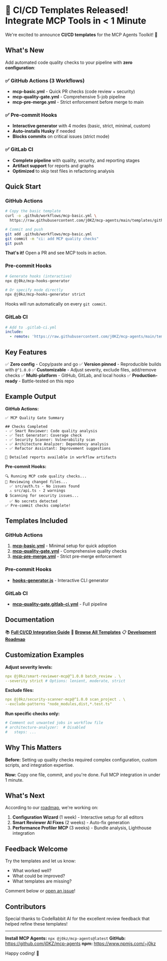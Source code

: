 # 🚀 CI/CD Templates Released! Integrate MCP Tools in < 1 Minute

We're excited to announce **CI/CD templates** for the MCP Agents Toolkit! 🎉

## What's New

Add automated code quality checks to your pipeline with **zero configuration**:

### ✅ GitHub Actions (3 Workflows)

- **mcp-basic.yml** - Quick PR checks (code review + security)
- **mcp-quality-gate.yml** - Comprehensive 5-job pipeline
- **mcp-pre-merge.yml** - Strict enforcement before merge to main

### ✅ Pre-commit Hooks

- **Interactive generator** with 4 modes (basic, strict, minimal, custom)
- **Auto-installs Husky** if needed
- **Blocks commits** on critical issues (strict mode)

### ✅ GitLab CI

- **Complete pipeline** with quality, security, and reporting stages
- **Artifact support** for reports and graphs
- **Optimized** to skip test files in refactoring analysis

## Quick Start

### GitHub Actions

```bash
# Copy the basic template
curl -o .github/workflows/mcp-basic.yml \
  https://raw.githubusercontent.com/j0KZ/mcp-agents/main/templates/github-actions/mcp-basic.yml

# Commit and push
git add .github/workflows/mcp-basic.yml
git commit -m "ci: add MCP quality checks"
git push
```

**That's it!** Open a PR and see MCP tools in action.

### Pre-commit Hooks

```bash
# Generate hooks (interactive)
npx @j0kz/mcp-hooks-generator

# Or specify mode directly
npx @j0kz/mcp-hooks-generator strict
```

Hooks will run automatically on every `git commit`.

### GitLab CI

```yaml
# Add to .gitlab-ci.yml
include:
  - remote: 'https://raw.githubusercontent.com/j0KZ/mcp-agents/main/templates/gitlab-ci/mcp-quality-gate.gitlab-ci.yml'
```

## Key Features

✅ **Zero config** - Copy/paste and go
✅ **Version pinned** - Reproducible builds with `@^1.0.0`
✅ **Customizable** - Adjust severity, exclude files, add/remove checks
✅ **Multi-platform** - GitHub, GitLab, and local hooks
✅ **Production-ready** - Battle-tested on this repo

## Example Output

**GitHub Actions:**

```
✅ MCP Quality Gate Summary

## Checks Completed
- ✅ Smart Reviewer: Code quality analysis
- ✅ Test Generator: Coverage check
- ✅ Security Scanner: Vulnerability scan
- ✅ Architecture Analyzer: Dependency analysis
- ✅ Refactor Assistant: Improvement suggestions

📁 Detailed reports available in workflow artifacts
```

**Pre-commit Hooks:**

```
🔍 Running MCP code quality checks...
📝 Reviewing changed files...
  ✅ src/auth.ts - No issues found
  ⚠️ src/api.ts - 2 warnings
🔒 Scanning for security issues...
  ✅ No secrets detected
✅ Pre-commit checks complete!
```

## Templates Included

### GitHub Actions

1. **[mcp-basic.yml](templates/github-actions/mcp-basic.yml)** - Minimal setup for quick adoption
2. **[mcp-quality-gate.yml](templates/github-actions/mcp-quality-gate.yml)** - Comprehensive quality checks
3. **[mcp-pre-merge.yml](templates/github-actions/mcp-pre-merge.yml)** - Strict pre-merge enforcement

### Pre-commit Hooks

- **[hooks-generator.js](templates/pre-commit/hooks-generator.js)** - Interactive CLI generator

### GitLab CI

- **[mcp-quality-gate.gitlab-ci.yml](templates/gitlab-ci/mcp-quality-gate.gitlab-ci.yml)** - Full pipeline

## Documentation

📚 **[Full CI/CD Integration Guide](docs/CI_CD_TEMPLATES.md)**
📁 **[Browse All Templates](templates/)**
📋 **[Development Roadmap](docs/TODO.md)**

## Customization Examples

**Adjust severity levels:**

```yaml
npx @j0kz/smart-reviewer-mcp@^1.0.0 batch_review . \
--severity strict # Options: lenient, moderate, strict
```

**Exclude files:**

```yaml
npx @j0kz/security-scanner-mcp@^1.0.0 scan_project . \
--exclude-patterns "node_modules,dist,*.test.ts"
```

**Run specific checks only:**

```yaml
# Comment out unwanted jobs in workflow file
# architecture-analyzer:  # Disabled
#   steps: ...
```

## Why This Matters

**Before:** Setting up quality checks required complex configuration, custom scripts, and integration expertise.

**Now:** Copy one file, commit, and you're done. Full MCP integration in under 1 minute.

## What's Next

According to our [roadmap](docs/TODO.md), we're working on:

1. **Configuration Wizard** (1 week) - Interactive setup for all editors
2. **Smart Reviewer AI Fixes** (2 weeks) - Auto-fix generation
3. **Performance Profiler MCP** (3 weeks) - Bundle analysis, Lighthouse integration

## Feedback Welcome

Try the templates and let us know:

- What worked well?
- What could be improved?
- What templates are missing?

Comment below or [open an issue](https://github.com/j0KZ/mcp-agents/issues)!

## Contributors

Special thanks to CodeRabbit AI for the excellent review feedback that helped refine these templates!

---

**Install MCP Agents:** `npx @j0kz/mcp-agents@latest`
**GitHub:** https://github.com/j0KZ/mcp-agents
**npm:** https://www.npmjs.com/~j0kz

Happy coding! 🚀

